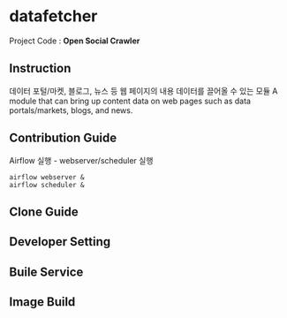 # datafetcher
Project Code : **Open Social Crawler**


## Instruction
데이터 포털/마켓, 블로그, 뉴스 등 웹 페이지의 내용 데이터를 끌어올 수 있는 모듈
A module that can bring up content data on web pages such as data portals/markets, blogs, and news.


## Contribution Guide

Airflow 실행 - webserver/scheduler 실행
```
airflow webserver &
airflow scheduler &
```


## Clone Guide


## Developer Setting


## Buile Service


## Image Build